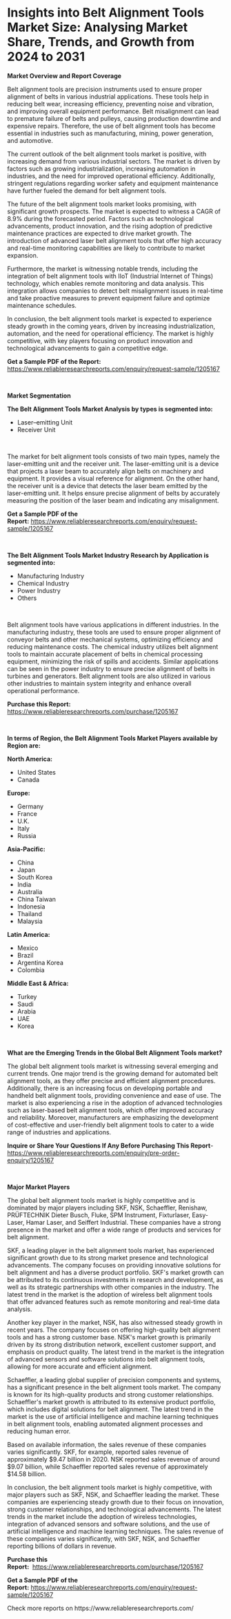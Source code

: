<p><h1>Insights into Belt Alignment Tools Market Size: Analysing Market Share, Trends, and Growth from 2024 to 2031</h1></p><p><strong>Market Overview and Report Coverage</strong></p>
<p><p>Belt alignment tools are precision instruments used to ensure proper alignment of belts in various industrial applications. These tools help in reducing belt wear, increasing efficiency, preventing noise and vibration, and improving overall equipment performance. Belt misalignment can lead to premature failure of belts and pulleys, causing production downtime and expensive repairs. Therefore, the use of belt alignment tools has become essential in industries such as manufacturing, mining, power generation, and automotive.</p><p>The current outlook of the belt alignment tools market is positive, with increasing demand from various industrial sectors. The market is driven by factors such as growing industrialization, increasing automation in industries, and the need for improved operational efficiency. Additionally, stringent regulations regarding worker safety and equipment maintenance have further fueled the demand for belt alignment tools.</p><p>The future of the belt alignment tools market looks promising, with significant growth prospects. The market is expected to witness a CAGR of 8.9% during the forecasted period. Factors such as technological advancements, product innovation, and the rising adoption of predictive maintenance practices are expected to drive market growth. The introduction of advanced laser belt alignment tools that offer high accuracy and real-time monitoring capabilities are likely to contribute to market expansion.</p><p>Furthermore, the market is witnessing notable trends, including the integration of belt alignment tools with IIoT (Industrial Internet of Things) technology, which enables remote monitoring and data analysis. This integration allows companies to detect belt misalignment issues in real-time and take proactive measures to prevent equipment failure and optimize maintenance schedules.</p><p>In conclusion, the belt alignment tools market is expected to experience steady growth in the coming years, driven by increasing industrialization, automation, and the need for operational efficiency. The market is highly competitive, with key players focusing on product innovation and technological advancements to gain a competitive edge.</p></p>
<p><strong>Get a Sample PDF of the Report:</strong> <a href="https://www.reliableresearchreports.com/enquiry/request-sample/1205167">https://www.reliableresearchreports.com/enquiry/request-sample/1205167</a></p>
<p>&nbsp;</p>
<p><strong>Market Segmentation</strong></p>
<p><strong>The Belt Alignment Tools Market Analysis by types is segmented into:</strong></p>
<p><ul><li>Laser–emitting Unit</li><li>Receiver Unit</li></ul></p>
<p>&nbsp;</p>
<p><p>The market for belt alignment tools consists of two main types, namely the laser-emitting unit and the receiver unit. The laser-emitting unit is a device that projects a laser beam to accurately align belts on machinery and equipment. It provides a visual reference for alignment. On the other hand, the receiver unit is a device that detects the laser beam emitted by the laser-emitting unit. It helps ensure precise alignment of belts by accurately measuring the position of the laser beam and indicating any misalignment.</p></p>
<p><strong>Get a Sample PDF of the Report:</strong>&nbsp;<a href="https://www.reliableresearchreports.com/enquiry/request-sample/1205167">https://www.reliableresearchreports.com/enquiry/request-sample/1205167</a></p>
<p>&nbsp;</p>
<p><strong>The Belt Alignment Tools Market Industry Research by Application is segmented into:</strong></p>
<p><ul><li>Manufacturing Industry</li><li>Chemical Industry</li><li>Power Industry</li><li>Others</li></ul></p>
<p>&nbsp;</p>
<p><p>Belt alignment tools have various applications in different industries. In the manufacturing industry, these tools are used to ensure proper alignment of conveyor belts and other mechanical systems, optimizing efficiency and reducing maintenance costs. The chemical industry utilizes belt alignment tools to maintain accurate placement of belts in chemical processing equipment, minimizing the risk of spills and accidents. Similar applications can be seen in the power industry to ensure precise alignment of belts in turbines and generators. Belt alignment tools are also utilized in various other industries to maintain system integrity and enhance overall operational performance.</p></p>
<p><strong>Purchase this Report:</strong>&nbsp; <a href="https://www.reliableresearchreports.com/purchase/1205167">https://www.reliableresearchreports.com/purchase/1205167</a></p>
<p>&nbsp;</p>
<p><strong>In terms of Region, the Belt Alignment Tools Market Players available by Region are:</strong></p>
<p>
    <p> <strong> North America: </strong>
        <ul>
            <li>United States</li>
            <li>Canada</li>
        </ul>
        </p> 
    <p> <strong> Europe: </strong>
        <ul>
            <li>Germany</li>
            <li>France</li>
            <li>U.K.</li>
            <li>Italy</li>
            <li>Russia</li>
        </ul>
        </p> 
    <p> <strong> Asia-Pacific: </strong>
        <ul>
            <li>China</li>
            <li>Japan</li>
            <li>South Korea</li>
            <li>India</li>
            <li>Australia</li>
            <li>China Taiwan</li>
            <li>Indonesia</li>
            <li>Thailand</li>
            <li>Malaysia</li>
        </ul>
        </p> 
    <p> <strong> Latin America: </strong>
        <ul>
            <li>Mexico</li>
            <li>Brazil</li>
            <li>Argentina Korea</li>
            <li>Colombia</li>
        </ul>
        </p> 
    <p> <strong> Middle East & Africa: </strong>
        <ul>
            <li>Turkey</li>
            <li>Saudi</li>
            <li>Arabia</li>
            <li>UAE</li>
            <li>Korea</li>
        </ul>
    </p>
    </p>
<p>&nbsp;</p>
<p><strong>What are the Emerging Trends in the Global Belt Alignment Tools market?</strong></p>
<p><p>The global belt alignment tools market is witnessing several emerging and current trends. One major trend is the growing demand for automated belt alignment tools, as they offer precise and efficient alignment procedures. Additionally, there is an increasing focus on developing portable and handheld belt alignment tools, providing convenience and ease of use. The market is also experiencing a rise in the adoption of advanced technologies such as laser-based belt alignment tools, which offer improved accuracy and reliability. Moreover, manufacturers are emphasizing the development of cost-effective and user-friendly belt alignment tools to cater to a wide range of industries and applications.</p></p>
<p><strong>Inquire or Share Your Questions If Any Before Purchasing This Report</strong>- <a href="https://www.reliableresearchreports.com/enquiry/pre-order-enquiry/1205167">https://www.reliableresearchreports.com/enquiry/pre-order-enquiry/1205167</a></p>
<p>&nbsp;</p>
<p><strong>Major Market Players</strong></p>
<p><p>The global belt alignment tools market is highly competitive and is dominated by major players including SKF, NSK, Schaeffler, Renishaw, PRÜFTECHNIK Dieter Busch, Fluke, SPM Instrument, Fixturlaser, Easy-Laser, Hamar Laser, and Seiffert Industrial. These companies have a strong presence in the market and offer a wide range of products and services for belt alignment.</p><p>SKF, a leading player in the belt alignment tools market, has experienced significant growth due to its strong market presence and technological advancements. The company focuses on providing innovative solutions for belt alignment and has a diverse product portfolio. SKF's market growth can be attributed to its continuous investments in research and development, as well as its strategic partnerships with other companies in the industry. The latest trend in the market is the adoption of wireless belt alignment tools that offer advanced features such as remote monitoring and real-time data analysis.</p><p>Another key player in the market, NSK, has also witnessed steady growth in recent years. The company focuses on offering high-quality belt alignment tools and has a strong customer base. NSK's market growth is primarily driven by its strong distribution network, excellent customer support, and emphasis on product quality. The latest trend in the market is the integration of advanced sensors and software solutions into belt alignment tools, allowing for more accurate and efficient alignment.</p><p>Schaeffler, a leading global supplier of precision components and systems, has a significant presence in the belt alignment tools market. The company is known for its high-quality products and strong customer relationships. Schaeffler's market growth is attributed to its extensive product portfolio, which includes digital solutions for belt alignment. The latest trend in the market is the use of artificial intelligence and machine learning techniques in belt alignment tools, enabling automated alignment processes and reducing human error.</p><p>Based on available information, the sales revenue of these companies varies significantly. SKF, for example, reported sales revenue of approximately $9.47 billion in 2020. NSK reported sales revenue of around $9.07 billion, while Schaeffler reported sales revenue of approximately $14.58 billion.</p><p>In conclusion, the belt alignment tools market is highly competitive, with major players such as SKF, NSK, and Schaeffler leading the market. These companies are experiencing steady growth due to their focus on innovation, strong customer relationships, and technological advancements. The latest trends in the market include the adoption of wireless technologies, integration of advanced sensors and software solutions, and the use of artificial intelligence and machine learning techniques. The sales revenue of these companies varies significantly, with SKF, NSK, and Schaeffler reporting billions of dollars in revenue.</p></p>
<p><strong>Purchase this Report:</strong>&nbsp;&nbsp;<a href="https://www.reliableresearchreports.com/purchase/1205167">https://www.reliableresearchreports.com/purchase/1205167</a></p>
<p></p>
<p><strong>Get a Sample PDF of the Report:</strong>&nbsp;<a href="https://www.reliableresearchreports.com/enquiry/request-sample/1205167">https://www.reliableresearchreports.com/enquiry/request-sample/1205167</a></p>
<p>Check more reports on https://www.reliableresearchreports.com/</p>